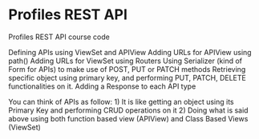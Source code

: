 # Profiles REST API

Profiles REST API course code

Defining APIs using ViewSet and APIView
Adding URLs for APIView using path()
Adding URLs for ViewSet using Routers
Using Serializer (kind of Form for APIs) to make use of POST, PUT or PATCH methods
Retrieving specific object using primary key, and performing PUT, PATCH, DELETE functionalities on it.
Adding a Response to each API type


You can think of APIs as follow:
    1) It is like getting an object using its Primary Key and performing CRUD operations on it
    2) Doing what is said above using both function based view (APIView) and Class Based Views (ViewSet)
